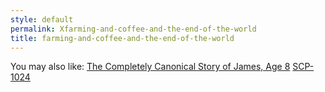 ```yaml
---
style: default
permalink: Xfarming-and-coffee-and-the-end-of-the-world
title: farming-and-coffee-and-the-end-of-the-world
---
```

You may also like:
[The Completely Canonical Story of James, Age 8](http://scp-wiki.net/the-completely-canonical-story-of-james)
[SCP-1024](http://scp-wiki.net/scp-1024)